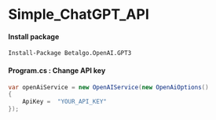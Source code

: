# Simple_ChatGPT_API

#### Install package
```
Install-Package Betalgo.OpenAI.GPT3
```
#### Program.cs : Change API key

```csharp
var openAiService = new OpenAIService(new OpenAiOptions()
{
    ApiKey =  "YOUR_API_KEY"
});
```


